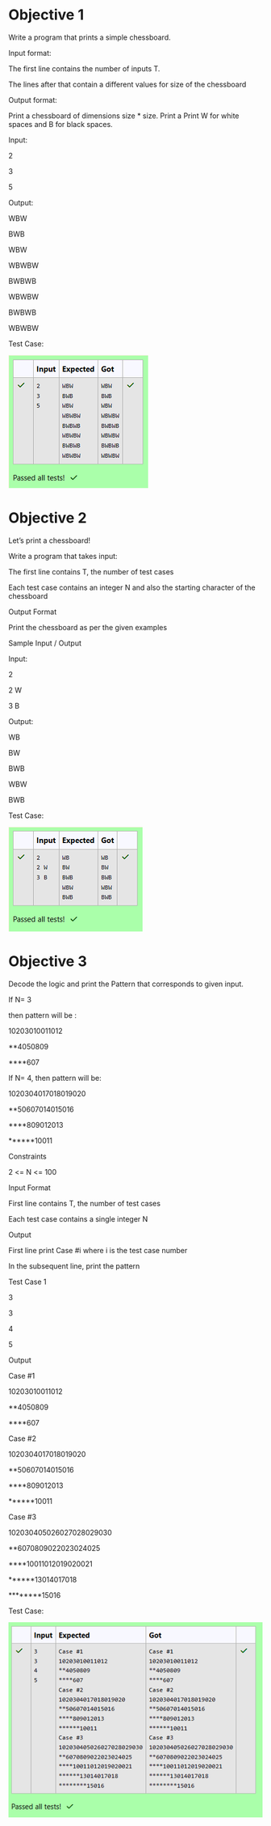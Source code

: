 # Objective 1

Write a program that prints a simple chessboard.

 

Input format:

 

The first line contains the number of inputs T.

The lines after that contain a different values for size of the chessboard

 

Output format:

 

Print a chessboard of dimensions size * size. Print a Print W for white spaces and B for black spaces.

 

Input:

 

2

3

5

 

Output:

 

WBW

BWB

WBW

WBWBW

BWBWB

WBWBW

BWBWB

WBWBW

Test Case:

![alt text](<Screenshot 2025-01-13 170442.png>)

# Objective 2

Let’s print a chessboard!

 

Write a program that takes input:

 

The first line contains T, the number of test cases

Each test case contains an integer N and also the starting character of the chessboard

 

Output Format

 

Print the chessboard as per the given examples

 

Sample Input / Output

 

Input:

 

2

2 W

3 B

 

Output:

 

WB

BW

BWB

WBW

BWB

Test Case:

![alt text](<Screenshot 2025-01-13 170449.png>)

# Objective 3

Decode the logic and print the Pattern that corresponds to given input.

 

If N= 3

 

then pattern will be :

 

10203010011012

**4050809

****607

 

If N= 4, then pattern will be:

 

1020304017018019020

**50607014015016

****809012013

******10011

 

Constraints

 

2 <= N <= 100

 

Input Format

 

First line contains T, the number of test cases

Each test case contains a single integer N

 

Output

 

First line print Case #i where i is the test case number

In the subsequent line, print the pattern

 

Test Case 1

 

3

3

4

5



Output

 

Case #1

10203010011012

**4050809

****607

Case #2

1020304017018019020

**50607014015016

****809012013

******10011

Case #3

102030405026027028029030

**6070809022023024025

****10011012019020021

******13014017018

********15016

Test Case:

![alt text](<Screenshot 2025-01-13 170455.png>)